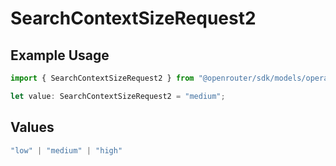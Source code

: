 # SearchContextSizeRequest2

## Example Usage

```typescript
import { SearchContextSizeRequest2 } from "@openrouter/sdk/models/operations";

let value: SearchContextSizeRequest2 = "medium";
```

## Values

```typescript
"low" | "medium" | "high"
```